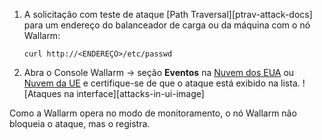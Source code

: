 1. A solicitação com teste de ataque [Path Traversal][ptrav-attack-docs] para um endereço do balanceador de carga ou da máquina com o nó Wallarm:

    ```
    curl http://<ENDEREÇO>/etc/passwd
    ```
2. Abra o Console Wallarm → seção **Eventos** na [Nuvem dos EUA](https://us1.my.wallarm.com/attacks) ou [Nuvem da UE](https://my.wallarm.com/attacks) e certifique-se de que o ataque está exibido na lista.
    ![Ataques na interface][attacks-in-ui-image]

Como a Wallarm opera no modo de monitoramento, o nó Wallarm não bloqueia o ataque, mas o registra.
